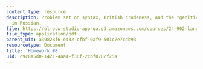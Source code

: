 ```yaml
---
content_type: resource
description: Problem set on syntax, British crudeness, and the "genitive of negation"
  in Russian.
file: https://ol-ocw-studio-app-qa.s3.amazonaws.com/courses/24-902-language-and-its-structure-ii-syntax-fall-2003/c9c8a5d014214aa4f36f2cbf070cf25a_ps_8.pdf
file_type: application/pdf
parent_uid: a39828f6-e432-cfbf-0af9-501c7e7cdb93
resourcetype: Document
title: 'Homework #8'
uid: c9c8a5d0-1421-4aa4-f36f-2cbf070cf25a
---
```

